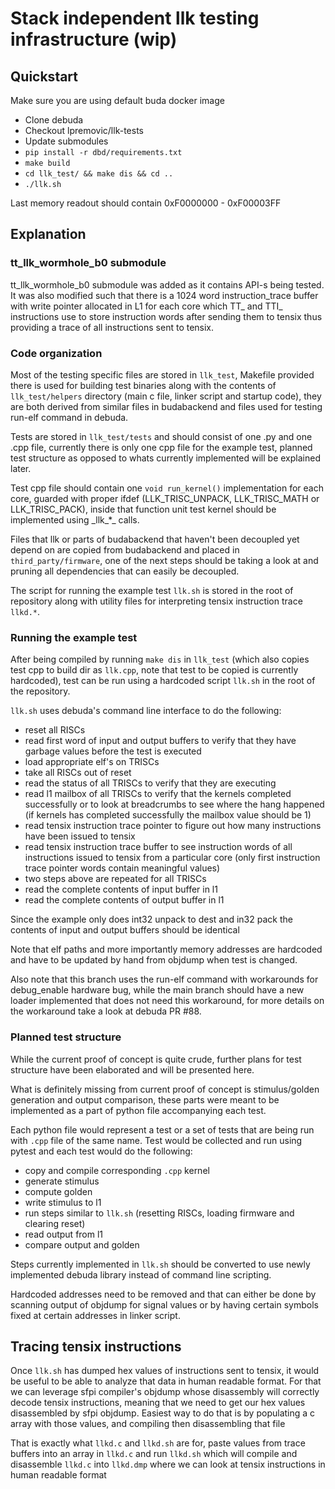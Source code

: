 # Stack independent llk testing infrastructure (wip)

## Quickstart

Make sure you are using default buda docker image

- Clone debuda
- Checkout lpremovic/llk-tests
- Update submodules
- `pip install -r dbd/requirements.txt`
- `make build`
- `cd llk_test/ && make dis && cd ..`
- `./llk.sh`

Last memory readout should contain 0xF0000000 - 0xF00003FF

## Explanation

### tt_llk_wormhole_b0 submodule

tt_llk_wormhole_b0 submodule was added as it contains API-s being tested.  
It was also modified such that there is a 1024 word instruction_trace buffer with write pointer allocated in L1 for each core
which TT\_ and TTI\_ instructions use to store instruction words after sending them to tensix thus providing a trace of all instructions sent to tensix.

### Code organization

Most of the testing specific files are stored in `llk_test`, Makefile provided there is used for building test binaries along with the contents of `llk_test/helpers` directory (main c file, linker script and startup code), they are both derived from similar files in budabackend and files used for testing run-elf command in debuda.

Tests are stored in `llk_test/tests` and should consist of one .py and one .cpp file, currently there is only one cpp file for the example test, planned test structure as opposed to whats currently implemented will be explained later.

Test cpp file should contain one `void run_kernel()` implementation for each core, guarded with proper ifdef (LLK\_TRISC\_UNPACK, LLK\_TRISC\_MATH or LLK\_TRISC\_PACK), inside that function unit test kernel should be implemented using \_llk\_\*\_  calls.

Files that llk or parts of budabackend that haven't been decoupled yet depend on are copied from budabackend and placed in `third_party/firmware`, one of the next steps should be taking a look at and pruning all dependencies that can easily be decoupled.

The script for running the example test `llk.sh` is stored in the root of repository along with utility files for interpreting tensix instruction trace `llkd.*`.

### Running the example test

After being compiled by running `make dis` in `llk_test` (which also copies test cpp to build dir as `llk.cpp`, note that test to be copied is currently hardcoded), test can be run using a hardcoded script `llk.sh` in the root of the repository.

`llk.sh` uses debuda's command line interface to do the following:

- reset all RISCs
- read first word of input and output buffers to verify that they have garbage values before the test is executed
- load appropriate elf's on TRISCs
- take all RISCs out of reset
- read the status of all TRISCs to verify that they are executing
- read l1 mailbox of all TRISCs to verify that the kernels completed successfully or to look at breadcrumbs to see where the hang happened (if kernels has completed successfully the mailbox value should be 1)
- read tensix instruction trace pointer to figure out how many instructions have been issued to tensix
- read tensix instruction trace buffer to see instruction words of all instructions issued to tensix from a particular core (only first instruction trace pointer words contain meaningful values)
- two steps above are repeated for all TRISCs
- read the complete contents of input buffer in l1
- read the complete contents of output buffer in l1

Since the example only does int32 unpack to dest and in32 pack the contents of input and output buffers should be identical

Note that elf paths and more importantly memory addresses are hardcoded and have to be updated by hand from objdump when test is changed.

Also note that this branch uses the run-elf command with workarounds for debug_enable hardware bug, while the main branch should have a new loader implemented that does not need this workaround, for more details on the workaround take a look at debuda PR #88.

### Planned test structure

While the current proof of concept is quite crude, further plans for test structure have been elaborated and will be presented here.

What is definitely missing from current proof of concept is stimulus/golden generation and output comparison, these parts were meant to be implemented as a part of python file accompanying each test.

Each python file would represent a test or a set of tests that are being run with `.cpp` file of the same name. Test would be collected and run using pytest and each test would do the following:

- copy and compile corresponding `.cpp` kernel
- generate stimulus
- compute golden
- write stimulus to l1
- run steps similar to `llk.sh` (resetting RISCs, loading firmware and clearing reset)
- read output from l1
- compare output and golden

Steps currently implemented in `llk.sh` should be converted to use newly implemented debuda library instead of command line scripting.

Hardcoded addresses need to be removed and that can either be done by scanning output of objdump for signal values or by having certain symbols fixed at certain addresses in linker script.

## Tracing tensix instructions

Once `llk.sh` has dumped hex values of instructions sent to tensix, it would be useful to be able to analyze that data in human readable format. For that we can leverage sfpi compiler's objdump whose disassembly will correctly decode tensix instructions, meaning that we need to get our hex values disassembled by sfpi objdump. Easiest way to do that is by populating a c array with those values, and compiling then disassembling that file

That is exactly what `llkd.c` and `llkd.sh` are for, paste values from trace buffers into an array in `llkd.c` and run `llkd.sh` which will compile and disassemble `llkd.c` into `llkd.dmp` where we can look at tensix instructions in human readable format
